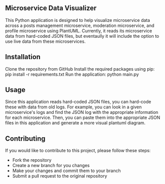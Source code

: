 ## Microservice Data Visualizer

This Python application is designed to help visualize microservice data across a posts management microservice, moderation microservice, and profile microservice using PlantUML. Currently, it reads its microservice data from hard-coded JSON files, but eventaully it will include the option to use live data from these microservices.

## Installation

Clone the repository from GitHub
Install the required packages using pip: pip install -r requirements.txt
Run the application: python main.py

## Usage

Since this application reads hard-coded JSON files, you can hard-code these with data from old logs. For example, you can look in a given microservice's logs and find the JSON log with the appropriate information for each microservice. Then, you can paste them into the appropriate JSON files in this application and generate a more visual plantuml diagram.

## Contributing

If you would like to contribute to this project, please follow these steps:
- Fork the repository
- Create a new branch for you changes
- Make your changes and commit them to your branch
- Submit a pull request to the original repository

